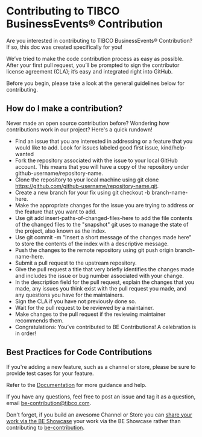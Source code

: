 # Contributing to TIBCO BusinessEvents® Contribution

Are you interested in contributing to TIBCO BusinessEvents® Contribution? If so, this doc was created specifically for you!

We’ve tried to make the code contribution process as easy as possible. After your first pull request, you’ll be prompted to sign the contributor license agreement (CLA); it’s easy and integrated right into GitHub. 

Before you begin, please take a look at the general guidelines below for contributing.

## How do I make a contribution?

Never made an open source contribution before? Wondering how contributions work in our project? Here's a quick rundown!

* Find an issue that you are interested in addressing or a feature that you would like to add. Look for issues labeled good first issue, kind/help-wanted
* Fork the repository associated with the issue to your local GitHub account. This means that you will have a copy of the repository under github-username/repository-name.
* Clone the repository to your local machine using git clone https://github.com/github-username/repository-name.git.
* Create a new branch for your fix using git checkout -b branch-name-here.
* Make the appropriate changes for the issue you are trying to address or the feature that you want to add.
* Use git add insert-paths-of-changed-files-here to add the file contents of the changed files to the "snapshot" git uses to manage the state of the project, also known as the index.
* Use git commit -m "Insert a short message of the changes made here" to store the contents of the index with a descriptive message.
* Push the changes to the remote repository using git push origin branch-name-here.
* Submit a pull request to the upstream repository.
* Give the pull request a title that very briefly identifies the changes made and includes the issue or bug number associated with your change.
* In the description field for the pull request, explain the changes that you made, any issues you think exist with the pull request you made, and any questions you have for the maintainers.
* Sign the CLA if you have not previously done so.
* Wait for the pull request to be reviewed by a maintainer.
* Make changes to the pull request if the reviewing maintainer recommends them.
* Congratulations: You’ve contributed to BE Contributions! A celebration is in order!

## Best Practices for Code Contributions

If you're adding a new feature, such as a channel or store, please be sure to provide test cases for your feature. 

Refer to the [Documentation](https://tibcosoftware.github.io/be-contribution/) for more guidance and help.

If you have any questions, feel free to post an issue and tag it as a question, email be-contribution@tibco.com.

Don't forget, if you build an awesome Channel or Store you can [share your work via the BE Showcase](https://tibcosoftware.github.io/be-contribution)  your work via the BE Showcase rather than contributing to [be-contribution](https://github.com/TIBCOSoftware/be-contribution).
